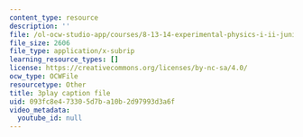 ```yaml
---
content_type: resource
description: ''
file: /ol-ocw-studio-app/courses/8-13-14-experimental-physics-i-ii-junior-lab-fall-2016-spring-2017/093fc8e473305d7ba10b2d97993d3a6f_A77qVe-U0iw.vtt
file_size: 2606
file_type: application/x-subrip
learning_resource_types: []
license: https://creativecommons.org/licenses/by-nc-sa/4.0/
ocw_type: OCWFile
resourcetype: Other
title: 3play caption file
uid: 093fc8e4-7330-5d7b-a10b-2d97993d3a6f
video_metadata:
  youtube_id: null
---
```


